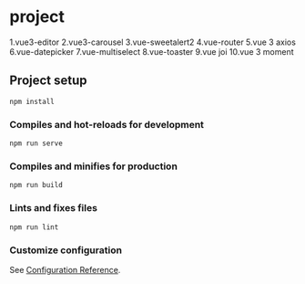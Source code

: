 # project
1.vue3-editor
2.vue3-carousel
3.vue-sweetalert2
4.vue-router
5.vue 3 axios
6.vue-datepicker
7.vue-multiselect
8.vue-toaster
9.vue joi
10.vue 3 moment

## Project setup
```
npm install
```

### Compiles and hot-reloads for development
```
npm run serve
```

### Compiles and minifies for production
```
npm run build
```

### Lints and fixes files
```
npm run lint
```

### Customize configuration
See [Configuration Reference](https://cli.vuejs.org/config/).
